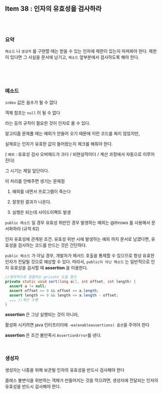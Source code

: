 ## Item 38 : 인자의 유효성을 검사하라

<br/>
<br/>

### 요약

`메소드` 나 `생성자` 를 구현할 때는 받을 수 있는 인자에 제한이 있는지 따져봐야 한다. 제한이 있다면 그 사실을 문서에 남기고, `메소드` 앞부분에서 검사하도록 해야 한다.

<br/>
<br/>
<br/>

### 메소드

`index` 값은 음수가 될 수 없다

객체 참조는 `null` 이 될 수 없다

라는 등의 규칙이 필요한 것이 인자로 올 수 있다.

알고리즘 문제풀 때는 예외가 안들어 오기 때문에 이런 코드를 짜지 않았지만,

실제로는 인자가 유효한 값이 들어왔는지 체크를 해줘야 한다.

( `예외` : 유효성 검사 오버헤드가 크다 / 비현실적이다 / 계산 과정에서 자동으로 이루어진다)

그 시기는 제일 앞단이다.

이 처리를 안해주면 생기는 문제점

1. 예외를 내면서 프로그램이 죽는다

2. 잘못된 결과가 나온다.

3. 실행은 되는데 사이드이펙트 발생

`public 메소드` 일 경우 유효성 위반인 경우 발생하는 예외는 @throws 를 사용해서 문서화하라 (규칙 62)

인자 유효성에 관계된 조건. 유효성 위반 시에 발생하는 예외 까지 문서로 남겼다면, 유효성을 검사하는 코드를 만드는 것은 간단하다.

`public 메소드` 가 아닐 경우, 개발자가 메서드 호출을 통제할 수 있으므로 항상 유효한 인자가 전달될 것으로 예상할 수 있다. 따라서, `public이 아닌 메소드` 는 일반적으로 인자 유효성을 검사할 때 **assertion** 을 이용한다.

```java
//재귀적으로 정렬하는 private 도움 함수
private static void sort(long a[], int offset, int length) {
  assert a != null;
  assert offset >= 0 && offset <= a.length;
  assert length >= 0 && length <= a.length - offset;
  ... //계산 수행
}
```

**assertion** 은 그냥 실행되는 것이 아니라,

활성화 시키려면 java 인터프리터에 `-ea(enableassertions) 옵션`을 주어야 한다

**assertion** 은 조건 불만족시 `AssertionError`를 낸다.

&nbsp;
&nbsp;
&nbsp;

### 생성자

생성자는 나중을 위해 보관될 인자의 유효성을 반드시 검사해야 한다

클래스 불변식을 위반하는 객체가 만들어지는 것을 막으려면, 생성자에 전달되는 인자의 유효성을 반드시 검사해야 한다.
